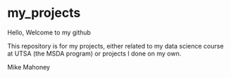 # my_projects
Hello, Welcome to my github

This repository is for my projects, either related to my data science course at UTSA (the MSDA program) or projects I done on my own.

Mike Mahoney
